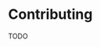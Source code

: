 <!--- Content managed by Project Forge, see [projectforge.md] for details. -->
# Contributing

TODO
